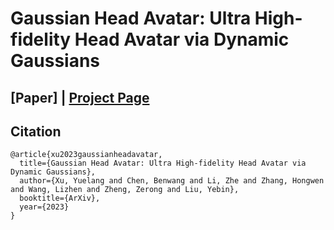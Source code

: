 # Gaussian Head Avatar: Ultra High-fidelity Head Avatar via Dynamic Gaussians
## [Paper] | [Project Page](https://yuelangx.github.io/gaussianheadavatar/)


## Citation
```
@article{xu2023gaussianheadavatar,
  title={Gaussian Head Avatar: Ultra High-fidelity Head Avatar via Dynamic Gaussians},
  author={Xu, Yuelang and Chen, Benwang and Li, Zhe and Zhang, Hongwen and Wang, Lizhen and Zheng, Zerong and Liu, Yebin},
  booktitle={ArXiv},
  year={2023}
}
